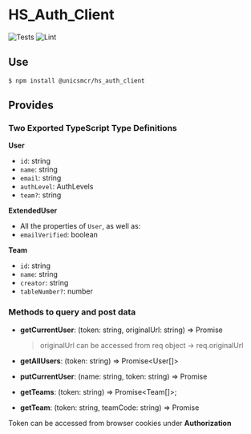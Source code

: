 # HS_Auth_Client

![Tests](https://github.com/unicsmcr/hs_auth_client/workflows/Tests/badge.svg)
![Lint](https://github.com/unicsmcr/hs_auth_client/workflows/Lint/badge.svg)

## Use

```
$ npm install @unicsmcr/hs_auth_client
```

## Provides

### Two Exported TypeScript Type Definitions

**User**

- `id`: string
- `name`: string
- `email`: string
- `authLevel`: AuthLevels
- `team?`: string

**ExtendedUser**

- All the properties of `User`, as well as:
- `emailVerified`: boolean

**Team**

- `id`: string
- `name`: string
- `creator`: string
- `tableNumber?`: number

### Methods to query and post data

- **getCurrentUser**: (token: string, originalUrl: string) => Promise<ExtendedUser>

  > originalUrl can be accessed from req object -> req.originalUrl

- **getAllUsers**: (token: string) => Promise<User[]>
- **putCurrentUser**: (name: string, token: string) => Promise<void>
- **getTeams**: (token: string) => Promise<Team[]>;
- **getTeam**: (token: string, teamCode: string) => Promise<Team>

Token can be accessed from browser cookies under **Authorization**
